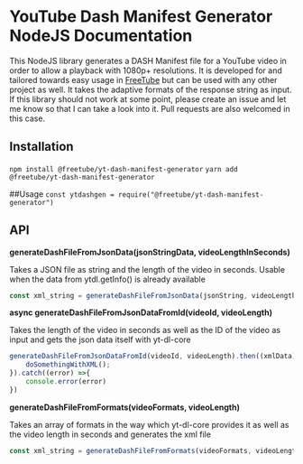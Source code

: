 # YouTube Dash Manifest Generator NodeJS Documentation
This NodeJS library generates a DASH Manifest file for a YouTube video in order to allow a playback with 1080p+ resolutions. It is developed for and tailored towards easy usage in [FreeTube](https://github.com/FreeTubeApp/FreeTube) but can be used with any other project as well.
It takes the adaptive formats of the response string as input.
If this library should not work at some point, please create an issue and let me know so that I can take a look into it. Pull requests are also welcomed in this case.

## Installation
`npm install @freetube/yt-dash-manifest-generator`
`yarn add @freetube/yt-dash-manifest-generator`

##Usage
`const ytdashgen = require("@freetube/yt-dash-manifest-generator")`

## API
**generateDashFileFromJsonData(jsonStringData, videoLengthInSeconds)**

Takes a JSON file as string and the length of the video in seconds. Usable when the data from ytdl.getInfo() is already available 
```javascript
const xml_string = generateDashFileFromJsonData(jsonString, videoLengthInSeconds)
```

**async generateDashFileFromJsonDataFromId(videoId, videoLength)**

Takes the length of the video in seconds as well as the ID of the video as input and gets the json data itself with yt-dl-core
```javascript
generateDashFileFromJsonDataFromId(videoId, videoLength).then((xmlData) => {
    doSomethingWithXML();
}).catch((error) =>{
    console.error(error)
})
```

**generateDashFileFromFormats(videoFormats, videoLength)**

Takes an array of formats in the way which yt-dl-core provides it as well as the video length in seconds and generates the xml file 
```javascript
const xml_string = generateDashFileFromFormats(videoFormats, videoLength)
```
